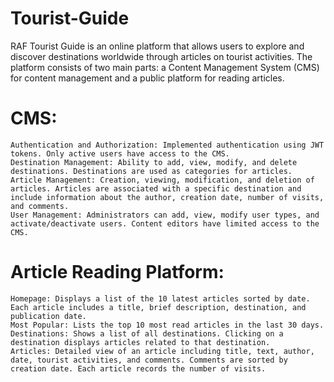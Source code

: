 # Tourist-Guide

RAF Tourist Guide is an online platform that allows users to explore and discover destinations worldwide through articles on tourist activities. The platform consists of two main parts: a Content Management System (CMS) for content management and a public platform for reading articles.

# CMS:

    Authentication and Authorization: Implemented authentication using JWT tokens. Only active users have access to the CMS.
    Destination Management: Ability to add, view, modify, and delete destinations. Destinations are used as categories for articles.
    Article Management: Creation, viewing, modification, and deletion of articles. Articles are associated with a specific destination and include information about the author, creation date, number of visits, and comments.
    User Management: Administrators can add, view, modify user types, and activate/deactivate users. Content editors have limited access to the CMS.

# Article Reading Platform:

    Homepage: Displays a list of the 10 latest articles sorted by date. Each article includes a title, brief description, destination, and publication date.
    Most Popular: Lists the top 10 most read articles in the last 30 days.
    Destinations: Shows a list of all destinations. Clicking on a destination displays articles related to that destination.
    Articles: Detailed view of an article including title, text, author, date, tourist activities, and comments. Comments are sorted by creation date. Each article records the number of visits.